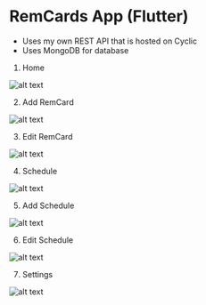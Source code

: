 # RemCards App (Flutter)
 - Uses my own REST API that is hosted on Cyclic
 - Uses MongoDB for database


1. Home

![alt text](https://github.com/rchrdcrngl/RemCardsProject/blob/main/RemCardsApp-Flutter/screenshots/RemCards%20Home.jpg?raw=true "Home Page")

2. Add RemCard

![alt text](https://github.com/rchrdcrngl/RemCardsProject/blob/main/RemCardsApp-Flutter/screenshots/Add%20Card.jpg?raw=true "Add RemCard")

3. Edit RemCard

![alt text](https://github.com/rchrdcrngl/RemCardsProject/blob/main/RemCardsApp-Flutter/screenshots/Edit%20Card.jpg?raw=true "Edit RemCard")

4. Schedule

![alt text](https://github.com/rchrdcrngl/RemCardsProject/blob/main/RemCardsApp-Flutter/screenshots/Schedule.jpg?raw=true "Schedules")

5. Add Schedule

![alt text](https://github.com/rchrdcrngl/RemCardsProject/blob/main/RemCardsApp-Flutter/screenshots/Add%20Schedule.jpg?raw=true "Add Schedule")

6. Edit Schedule

![alt text](https://github.com/rchrdcrngl/RemCardsProject/blob/main/RemCardsApp-Flutter/screenshots/Edit%20Schedule.jpg?raw=true "Edit Schedule")

7. Settings

![alt text](https://github.com/rchrdcrngl/RemCardsProject/blob/main/RemCardsApp-Flutter/screenshots/Settings.jpg?raw=true "Settings")
